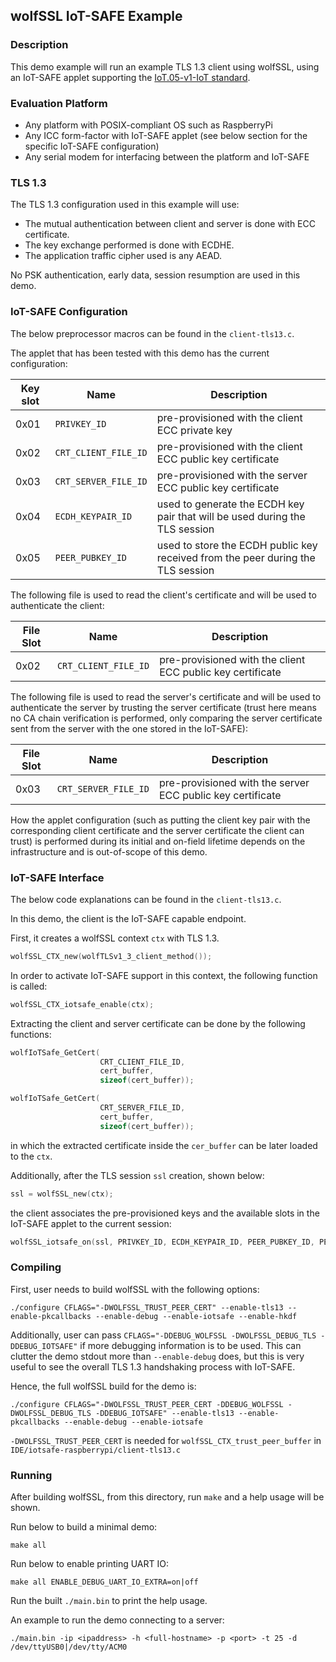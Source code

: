 ## wolfSSL IoT-SAFE Example


### Description

This demo example will run an example TLS 1.3 client using wolfSSL, using an IoT-SAFE applet supporting the [IoT.05-v1-IoT standard](https://www.gsma.com/iot/wp-content/uploads/2019/12/IoT.05-v1-IoT-Security-Applet-Interface-Description.pdf).


### Evaluation Platform

* Any platform with POSIX-compliant OS such as RaspberryPi
* Any ICC form-factor with IoT-SAFE applet (see below section for the specific IoT-SAFE configuration)
* Any serial modem for interfacing between the platform and IoT-SAFE


### TLS 1.3

The TLS 1.3 configuration used in this example will use:
* The mutual authentication between client and server is done with ECC certificate.
* The key exchange performed is done with ECDHE.
* The application traffic cipher used is any AEAD.

No PSK authentication, early data, session resumption are used in this demo.


### IoT-SAFE Configuration

The below preprocessor macros can be found in the `client-tls13.c`.

The applet that has been tested with this demo has the current configuration:

| Key slot | Name                 | Description                                                  |
| -------- | -------------------- | ------------------------------------------------------------ |
| 0x01     | `PRIVKEY_ID`         | pre-provisioned with the client ECC private key              |
| 0x02     | `CRT_CLIENT_FILE_ID` | pre-provisioned with the client ECC public key certificate   |
| 0x03     | `CRT_SERVER_FILE_ID` | pre-provisioned with the server ECC public key certificate   |
| 0x04     | `ECDH_KEYPAIR_ID`    | used to generate the ECDH key pair that will be used during the TLS session |
| 0x05     | `PEER_PUBKEY_ID`     | used to store the ECDH public key received from the peer during the TLS session |

The following file is used to read the client's certificate and will be used to authenticate the client:

| File Slot | Name                 | Description                                                |
| --------- | -------------------- | ---------------------------------------------------------- |
| 0x02      | `CRT_CLIENT_FILE_ID` | pre-provisioned with the client ECC public key certificate |

The following file is used to read the server's certificate and will be used to authenticate the server by trusting the server certificate (trust here means no CA chain verification is performed, only comparing the server certificate sent from the server with the one stored in the IoT-SAFE):

| File Slot | Name                 | Description                                                |
| --------- | -------------------- | ---------------------------------------------------------- |
| 0x03      | `CRT_SERVER_FILE_ID` | pre-provisioned with the server ECC public key certificate |

How the applet configuration (such as putting the client key pair with the corresponding client certificate and the server certificate the client can trust) is performed during its initial and on-field lifetime depends on the infrastructure and is out-of-scope of this demo.


### IoT-SAFE Interface

The below code explanations can be found in the `client-tls13.c`.

In this demo, the client is the IoT-SAFE capable endpoint.

First, it creates a wolfSSL context `ctx` with TLS 1.3.

```c
wolfSSL_CTX_new(wolfTLSv1_3_client_method());
```

In order to activate IoT-SAFE support in this context, the following function is
called:

```c
wolfSSL_CTX_iotsafe_enable(ctx);
```

Extracting the client and server certificate can be done by the following functions:

```c
wolfIoTSafe_GetCert(
                    CRT_CLIENT_FILE_ID,
                    cert_buffer,
                    sizeof(cert_buffer));
```

```c
wolfIoTSafe_GetCert(
                    CRT_SERVER_FILE_ID,
                    cert_buffer,
                    sizeof(cert_buffer));
```

in which the extracted certificate inside the `cer_buffer` can be later loaded to the `ctx`.

Additionally, after the TLS session `ssl` creation, shown below:

```c
ssl = wolfSSL_new(ctx);
```

the client associates the pre-provisioned keys and the available slots in the
IoT-SAFE applet to the current session:


```c
wolfSSL_iotsafe_on(ssl, PRIVKEY_ID, ECDH_KEYPAIR_ID, PEER_PUBKEY_ID, PEER_CERT_ID);
```


### Compiling

First, user needs to build wolfSSL with the following options:
```
./configure CFLAGS="-DWOLFSSL_TRUST_PEER_CERT" --enable-tls13 --enable-pkcallbacks --enable-debug --enable-iotsafe --enable-hkdf
```

Additionally, user can pass `CFLAGS="-DDEBUG_WOLFSSL -DWOLFSSL_DEBUG_TLS -DDEBUG_IOTSAFE"` if more debugging information is to be used. This can clutter the demo stdout more than `--enable-debug` does, but this is very useful to see the overall TLS 1.3 handshaking process with IoT-SAFE.

Hence, the full wolfSSL build for the demo is:
```
./configure CFLAGS="-DWOLFSSL_TRUST_PEER_CERT -DDEBUG_WOLFSSL -DWOLFSSL_DEBUG_TLS -DDEBUG_IOTSAFE" --enable-tls13 --enable-pkcallbacks --enable-debug --enable-iotsafe
```

`-DWOLFSSL_TRUST_PEER_CERT` is needed for `wolfSSL_CTX_trust_peer_buffer` in `IDE/iotsafe-raspberrypi/client-tls13.c`

### Running

After building wolfSSL, from this directory, run `make` and a help usage will be shown.

Run below to build a minimal demo:
```
make all
```

Run below to enable printing UART IO:
```
make all ENABLE_DEBUG_UART_IO_EXTRA=on|off
```

Run the built `./main.bin` to print the help usage.

An example to run the demo connecting to a server:
```
./main.bin -ip <ipaddress> -h <full-hostname> -p <port> -t 25 -d /dev/ttyUSB0|/dev/tty/ACM0
```